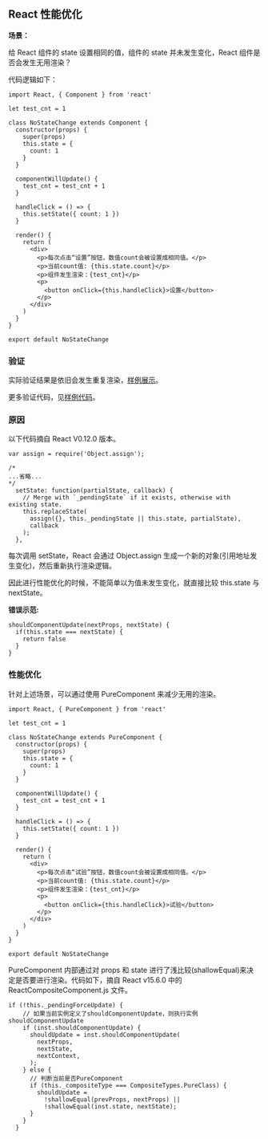 ## React 性能优化

**场景：**

给 React 组件的 state 设置相同的值，组件的 state 并未发生变化，React 组件是否会发生无用渲染？

代码逻辑如下：

```JS
import React, { Component } from 'react'

let test_cnt = 1

class NoStateChange extends Component {
  constructor(props) {
    super(props)
    this.state = {
      count: 1
    }
  }

  componentWillUpdate() {
    test_cnt = test_cnt + 1
  }

  handleClick = () => {
    this.setState({ count: 1 })
  }

  render() {
    return (
      <div>
        <p>每次点击“设置”按钮，数值count会被设置成相同值。</p>
        <p>当前count值: {this.state.count}</p>
        <p>组件发生渲染：{test_cnt}</p>
        <p>
          <button onClick={this.handleClick}>设置</button>
        </p>
      </div>
    )
  }
}

export default NoStateChange
```

### 验证

实际验证结果是依旧会发生重复渲染，[样例展示](https://bian2017.github.io/performance-optimization-react/UselessRenderSameState.html)。

更多验证代码，见[样例代码](https://github.com/Bian2017/performance-optimization-react/tree/master/src/UselessRenderSameState)。

### 原因

以下代码摘自 React V0.12.0 版本。

```JS
var assign = require('Object.assign');

/*
...省略...
*/
  setState: function(partialState, callback) {
    // Merge with `_pendingState` if it exists, otherwise with existing state.
    this.replaceState(
      assign({}, this._pendingState || this.state, partialState),
      callback
    );
  },
```

每次调用 setState，React 会通过 Object.assign 生成一个新的对象(引用地址发生变化)，然后重新执行渲染逻辑。

因此进行性能优化的时候，不能简单以为值未发生变化，就直接比较 this.state 与 nextState。

**错误示范:**

```JS
shouldComponentUpdate(nextProps, nextState) {
  if(this.state === nextState) {
    return false
  }
}
```

### 性能优化

针对上述场景，可以通过使用 PureComponent 来减少无用的渲染。

```JS
import React, { PureComponent } from 'react'

let test_cnt = 1

class NoStateChange extends PureComponent {
  constructor(props) {
    super(props)
    this.state = {
      count: 1
    }
  }

  componentWillUpdate() {
    test_cnt = test_cnt + 1
  }

  handleClick = () => {
    this.setState({ count: 1 })
  }

  render() {
    return (
      <div>
        <p>每次点击“试验”按钮，数值count会被设置成相同值。</p>
        <p>当前count值: {this.state.count}</p>
        <p>组件发生渲染：{test_cnt}</p>
        <p>
          <button onClick={this.handleClick}>试验</button>
        </p>
      </div>
    )
  }
}

export default NoStateChange
```

PureComponent 内部通过对 props 和 state 进行了浅比较(shallowEqual)来决定是否要进行渲染。代码如下，摘自 React v15.6.0 中的 ReactCompositeComponent.js 文件。

```JS
if (!this._pendingForceUpdate) {
    // 如果当前实例定义了shouldComponentUpdate，则执行实例shouldComponentUpdate
    if (inst.shouldComponentUpdate) {
      shouldUpdate = inst.shouldComponentUpdate(
        nextProps,
        nextState,
        nextContext,
      );
    } else {
      // 判断当前是否PureComponent
      if (this._compositeType === CompositeTypes.PureClass) {
        shouldUpdate =
          !shallowEqual(prevProps, nextProps) ||
          !shallowEqual(inst.state, nextState);
      }
    }
  }
```
